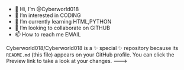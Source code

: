 - 👋 Hi, I’m @Cyberworld018
- 👀 I’m interested in CODING
- 🌱 I’m currently learning HTML,PYTHON
- 💞️ I’m looking to collaborate on GITHUB
- 📫 How to reach me EMAIL

<!DOCTYPE HTML https://cyberworld018.com>
Cyberworld018/Cyberworld018 is a ✨ special ✨ repository because its `README.md` (this file) appears on your GitHub profile.
You can click the Preview link to take a look at your changes.
--->

